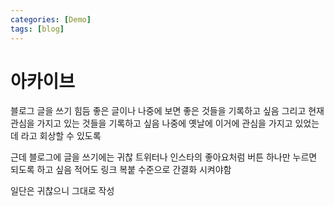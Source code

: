 ```yaml
---
categories: [Demo]
tags: [blog]
---
```



# 아카이브
블로그 글을 쓰기 힘듬
좋은 글이나 나중에 보면 좋은 것들을 기록하고 싶음
그리고 현재 관심을 가지고 있는 것들을 기록하고 싶음
나중에 옛날에 이거에 관심을 가지고 있었는데 라고 회상할 수 있도록

근데 블로그에 글을 쓰기에는 귀찮
트위터나 인스타의 좋아요처럼 버튼 하나만 누르면 되도록 하고 싶음
적어도 링크 복붙 수준으로 간결화 시켜야함

일단은 귀찮으니 그대로 작성